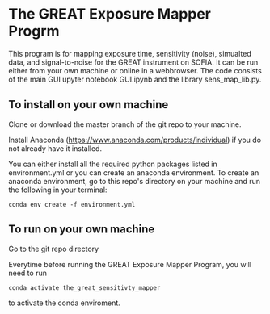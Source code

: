 # The GREAT Exposure Mapper Progrm

This program is for mapping exposure time, sensitivity (noise), simualted data, and signal-to-noise for the GREAT instrument on SOFIA.  It can be run either from your own machine or online in a webbrowser.  The code consists of the main GUI upyter notebook GUI.ipynb and the library sens_map_lib.py.

## To install on your own machine

Clone or download the master branch of the git repo to your machine.

Install Anaconda (https://www.anaconda.com/products/individual) if you do not already have it installed.

You can either install all the required python packages listed in environment.yml or you can create an anaconda environment.  To create an anaconda environment, go to this repo's directory on your machine and run the following in your terminal:
```
conda env create -f environment.yml
```

## To run on your own machine

Go to the git repo directory

Everytime before running the GREAT Exposure Mapper Program, you will need to run
```
conda activate the_great_sensitivty_mapper
```
to activate the conda enviroment.
